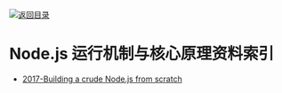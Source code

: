 [![返回目录](https://parg.co/UGo)](https://parg.co/b4z) 
 
 

# Node.js 运行机制与核心原理资料索引



- [2017-Building a crude Node.js from scratch](https://blog.twobucks.co/building-a-crude-node-js-from-scratch/)
